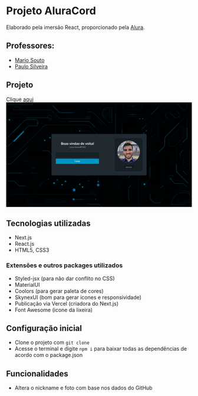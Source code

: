 # Projeto AluraCord

Elaborado pela imersão React, proporcionado pela [Alura](https://www.alura.com.br/).

## Professores:
- [Mario Souto](https://www.linkedin.com/in/omariosouto/)
- [Paulo Silveira](https://www.linkedin.com/in/paulosilveira/)

## Projeto
Clique [aqui](https://imersao-react-alura-phi.vercel.app/)
![Projeto](/img/paginaInicial.png)

## Tecnologias utilizadas
- Next.js
- React.js
- HTML5, CSS3

### Extensões e outros packages utilizados
- Styled-jsx (para não dar conflito no CSS)
- MaterialUI
- Coolors (para gerar paleta de cores)
- SkynexUI (bom para gerar icones e responsividade)
- Publicação via Vercel (criadora do Next.js)
- Font Awesome (icone da lixeira)

## Configuração inicial
- Clone o projeto com ```git clone```
- Acesse o terminal e digite ```npm i``` para baixar todas as dependências de acordo com o package.json

## Funcionalidades
- Altera o nickname e foto com base nos dados do GitHub